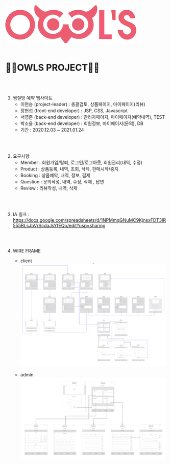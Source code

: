 ![로고](./owlsLogo.png)<br><br>
<h1>🦉🦉OWLS PROJECT🦉🦉</h1>
<br>
<br>

1. 찜질방 예약 웹사이트
   - 이현승 (project-leader) : 총괄검토, 상품페이지, 마이페이지(리뷰)
   - 정현섭 (front-end developer) : JSP, CSS, Javascript
   - 서영준 (back-end developer) : 관리자페이지, 마이페이지(예약내역), TEST
   - 박소윤 (back-end developer) : 회원정보, 마이페이지(문의), DB
   - 기간 : 2020.12.03 ~ 2021.01.24  
  <br>
  <br>
  
2. 요구사항
   - Member : 회원가입/탈퇴, 로그인/로그아웃, 회원관리(내역, 수정)
   - Product : 상품등록, 내역, 조회, 삭제, 판매시작/중지
   - Booking : 상품예약, 내역, 정보, 결제
   - Question : 문의작성, 내역, 수정, 삭제 , 답변
   - Review : 리뷰작성, 내역, 삭제
  <br>
  <br>
  
3. IA 링크 : <https://docs.google.com/spreadsheets/d/1NPMmqGNuMC9KjnsxFDT3IR555BLsJbVrScdaJsYfEQo/edit?usp=sharing>
  <br>
  <br>
  
4. WIRE FRAME
   - client
  ![와이어프레임](./wireframe.PNG)<br>
  
   - admin
  ![와이어프레임2](./wireframe2.PNG)<br>
  <br>
  <br>
